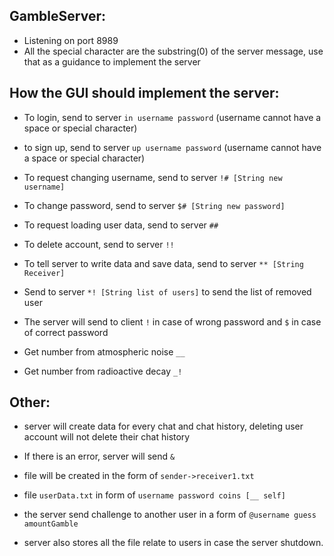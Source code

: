 ## GambleServer:

   + Listening on port 8989
   + All the special character are the substring(0) of the server message, use that as a guidance to implement the server
   
## How the GUI should implement the server:

   + To login, send to server ```in username password``` (username cannot have a space or special character)
   
   + to sign up, send to server ```up username password``` (username cannot have a space or special character)
   
   + To request changing username, send to server ```!# [String new username]```
   
   + To change password, send to server ```$# [String new password]```
   
   + To request loading user data, send to server ```##```
   
   + To delete account, send to server ```!!```
   
   + To tell server to write data and save data, send to server ```** [String Receiver]```
   
   + Send to server ```*! [String list of users]``` to send the list of removed user 
   
   + The server will send to client ```!``` in case of wrong password and ```$``` in case of correct password
   
   + Get number from atmospheric noise  ```__```
   
   + Get number from radioactive decay  ```_!```
      
## Other:

   + server will create data for every chat and chat history, deleting user account will not delete their chat history
   
   + If there is an error, server will send ```&```
   
   + file will be created in the form of ```sender->receiver1.txt```
   
   + file ```userData.txt``` in form of ```username password coins [__ self]```
   
   + the server send challenge to another user in a form of ```@username guess amountGamble```
      
   + server also stores all the file relate to users in case the server shutdown. 
